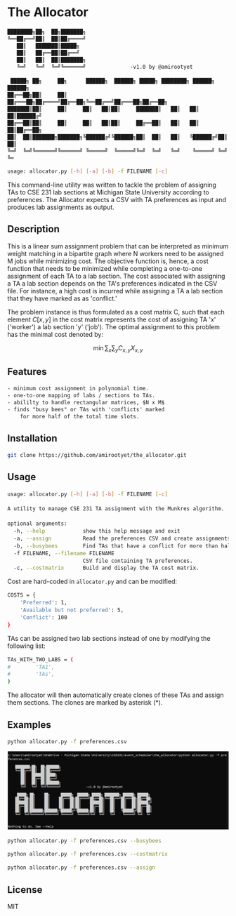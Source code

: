 # The Allocator


    ████████╗██╗  ██╗███████╗
    ╚══██╔══╝██║  ██║██╔════╝
       ██║   ███████║█████╗
       ██║   ██╔══██║██╔══╝
       ██║   ██║  ██║███████╗
       ╚═╝   ╚═╝  ╚═╝╚══════╝              -v1.0 by @amirootyet

     █████╗ ██╗     ██╗      ██████╗  ██████╗ █████╗ ████████╗ ██████╗ ██████╗
    ██╔══██╗██║     ██║     ██╔═══██╗██╔════╝██╔══██╗╚══██╔══╝██╔═══██╗██╔══██╗
    ███████║██║     ██║     ██║   ██║██║     ███████║   ██║   ██║   ██║██████╔╝
    ██╔══██║██║     ██║     ██║   ██║██║     ██╔══██║   ██║   ██║   ██║██╔══██╗
    ██║  ██║███████╗███████╗╚██████╔╝╚██████╗██║  ██║   ██║   ╚██████╔╝██║  ██║
    ╚═╝  ╚═╝╚══════╝╚══════╝ ╚═════╝  ╚═════╝╚═╝  ╚═╝   ╚═╝    ╚═════╝ ╚═╝  ╚═

```sh
usage: allocator.py [-h] [-a] [-b] -f FILENAME [-c]
```



This command-line utility was written to tackle the problem of assigning TAs to CSE 231 lab sections at Michigan State University according to preferences. The Allocator expects a CSV with TA preferences as input and produces lab assignments as output.

## Description

This is a linear sum assignment problem that can be interpreted as minimum weight matching in a bipartite graph where N workers need to be assigned M jobs while minimizing cost. The objective function is, hence, a cost function that needs to be minimized while completing a one-to-one assignment of each TA to a lab section. The cost associated with assigning a TA a lab section depends on the TA's preferences indicated in the CSV file. For instance, a high cost is incurred while assigning a TA a lab section that they have marked as as 'conflict.'

The problem instance is thus formulated as a cost matrix C, such that each element $C[x,y]$ in the cost matrix represents the cost of assigning TA 'x' ('worker') a lab section 'y' ('job'). The optimal assignment to this problem has the minimal cost denoted by:

$$
\min \sum_x \sum_y C_{x,y} X_{x,y}
$$


## Features
	- minimum cost assignment in polynomial time.
	- one-to-one mapping of labs / sections to TAs.
	- abililty to handle rectangular matrices, $N x M$
	- finds "busy bees" or TAs with 'conflicts' marked
		for more half of the total time slots.

## Installation

```sh
git clone https://github.com/amirootyet/the_allocator.git
```

## Usage

```sh
usage: allocator.py [-h] [-a] [-b] -f FILENAME [-c]

A utility to manage CSE 231 TA assignment with the Munkres algorithm.

optional arguments:
  -h, --help            show this help message and exit
  -a, --assign          Read the preferences CSV and create assignments.
  -b, --busybees        Find TAs that have a conflict for more than halfof the total work slots.
  -f FILENAME, --filename FILENAME
                        CSV file containing TA preferences.
  -c, --costmatrix      Build and display the TA cost matrix.
```

Cost are hard-coded in `allocator.py` and can be modified:

```sh
COSTS = {
    'Preferred': 1,
    'Available but not preferred': 5,
    'Conflict': 100
}
```

TAs can be assigned two lab sections instead of one by modifying the following list:

```sh
TAs_WITH_TWO_LABS = (
#        'TA1',
#        'TAs',
)
```

The allocator will then automatically create clones of these TAs and assign them sections. The clones are marked by asterisk (\*).

## Examples

```sh
python allocator.py -f preferences.csv
```

![preferences](/screenshots/nothing_to_do.jpg?raw=true)

```sh
python allocator.py -f preferences.csv --busybees
```

```sh
python allocator.py -f preferences.csv --costmatrix
```

```sh
python allocator.py -f preferences.csv --assign
```

License
----

MIT